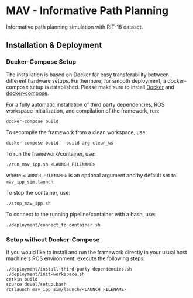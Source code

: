 # MAV - Informative Path Planning

Informative path planning simulation with RIT-18 dataset.

## Installation & Deployment

### Docker-Compose Setup
The installation is based on Docker for easy transferability between different hardware setups.
Furthermore, for smooth deployment, a docker-compose setup is established.
Please make sure to install [Docker](https://docs.docker.com/get-docker/) and [docker-compose](https://docs.docker.com/compose/install/).

For a fully automatic installation of third party dependencies, ROS workspace initialization, and compilation of the framework, run:
```commandline
docker-compose build
```

To recompile the framework from a clean workspace, use:
```commandline
docker-compose build --build-arg clean_ws
```

To run the framework/container, use:
```commandline
./run_mav_ipp.sh <LAUNCH_FILENAME>
```
where `<LAUNCH_FILENAME>` is an optional argument and by default set to `mav_ipp_sim.launch`.

To stop the container, use:

```commandline
./stop_mav_ipp.sh
```

To connect to the running pipeline/container with a bash, use:
```commandline
./deployment/connect_to_container.sh
```

### Setup without Docker-Compose

If you would like to install and run the framework directly in your usual host machine's ROS environment, execute the following steps:
```commandline
./deployment/install-third-party-dependencies.sh
./deployment/init-workspace.sh
catkin build
source devel/setup.bash
roslaunch mav_ipp_sim/launch/<LAUNCH_FILENAME>
```

